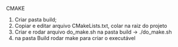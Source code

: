 CMAKE

1. Criar pasta build;
2. Copiar e editar arquivo CMakeLists.txt, colar na raiz do projeto
3. Criar e rodar arquivo do_make.sh na pasta build -> ./do_make.sh
4. na pasta Build rodar make para criar o executável